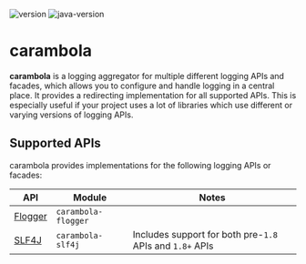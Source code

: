 ![version](https://img.shields.io/badge/version-2019.0.0--beta-blue.svg?style=flat-square)
![java-version](https://img.shields.io/badge/java-11-yellowgreen.svg?style=flat-square)

# carambola

**carambola** is a logging aggregator for multiple different logging APIs and facades, 
which allows you to configure and handle logging in a central place. It provides a redirecting implementation for
all supported APIs. This is especially useful if your project uses a lot of libraries 
which use different or varying versions of logging APIs.

## Supported APIs

carambola provides implementations for the following logging APIs or facades:

| API | Module | Notes |
| --- | --- | --- |
| [Flogger](https://github.com/google/flogger) | `carambola-flogger` |   |
| [SLF4J](https://slf4j.org) | `carambola-slf4j` | Includes support for both pre-`1.8` APIs and `1.8+` APIs |

